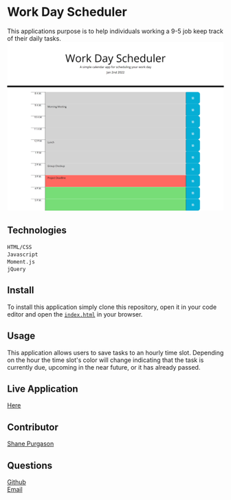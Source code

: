 # Work Day Scheduler
This applications purpose is to help individuals working a 9-5 job keep track of their daily tasks.
![work-day-planner-example](Assets/Images/work-day.png)

## Technologies
`HTML/CSS`<br>
`Javascript`<br>
`Moment.js`<br>
`jQuery`<br>

## Install
To install this application simply clone this repository, open it in your code editor and open the [`index.html`](index.html) in your browser.

## Usage 
This application allows users to save tasks to an hourly time slot. Depending on the hour the time slot's color will change indicating that the task is currently due, upcoming in the near future, or it has already passed.  

## Live Application 
[Here](https://spurgason.github.io/work-day-scheduler/)

## Contributor
[Shane Purgason](https://github.com/spurgason)

## Questions
[Github](https://github.com/spurgason) <br>
[Email](mailto:shanepurgason.98@gmail.com)
